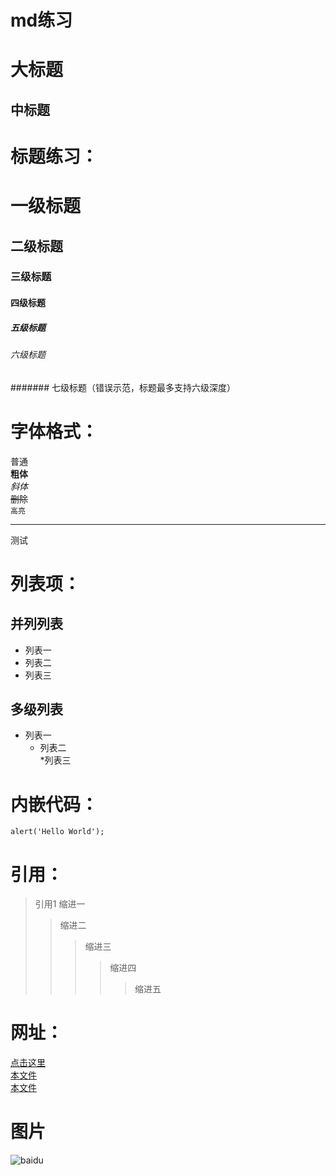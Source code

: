 # md练习

大标题
====

中标题
-------

# 标题练习：
# 一级标题
## 二级标题
### 三级标题
#### 四级标题
##### 五级标题
###### 六级标题
####### 七级标题（错误示范，标题最多支持六级深度）

# 字体格式：
普通  
**粗体**    
*斜体*  
~~删除~~  
``高亮``  

--------
测试

# 列表项：
## 并列列表  
* 列表一  
* 列表二  
* 列表三  
## 多级列表  
* 列表一  
  * 列表二  
    *列表三  


# 内嵌代码：
`alert('Hello World');`

# 引用：
> 引用1
> 缩进一
>> 缩进二
>>> 缩进三
>>>> 缩进四
>>>>> 缩进五

# 网址：
[点击这里](http://www.baidu.com)  
[本文件](333/新建文本文档.txt)  
[本文件](好书书名.txt)  

# 图片
![baidu](http://www.baidu.com/img/bdlogo.gif "百度logo") 

